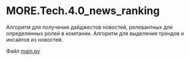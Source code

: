 # MORE.Tech.4.0_news_ranking
Алгоритм для получения дайджестов новостей, релевантных для определенных ролей в компании. Алгоритм для выделения трендов и инсайтов из новостей.

Файл [main.py](./main.py)
